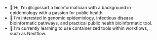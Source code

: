 - 👋 Hi, I’m @cjjossart a bioinformatician with a background in epidemiology with a passion for public health.
- 👀 I’m interested in genomic epidemiology, infectious disease bioinformatic pathways, and practical public health bioinformatic tool.
- 🌱 I’m currently learning to use containerized tools within workflows, such as Nextflow.  


<!---
cjjossart/cjjossart is a ✨ special ✨ repository because its `README.md` (this file) appears on your GitHub profile.
You can click the Preview link to take a look at your changes.
--->
